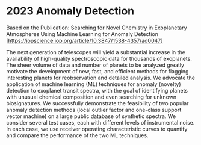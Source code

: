 # 2023 Anomaly Detection

Based on the Publication: Searching for Novel Chemistry in Exoplanetary Atmospheres Using Machine Learning for Anomaly Detection [https://iopscience.iop.org/article/10.3847/1538-4357/ad0047]

The next generation of telescopes will yield a substantial increase in the availability of high-quality spectroscopic data for thousands of exoplanets. The sheer volume of data and number of planets to be analyzed greatly motivate the development of new, fast, and efficient methods for flagging interesting planets for reobservation and detailed analysis. We advocate the application of machine learning (ML) techniques for anomaly (novelty) detection to exoplanet transit spectra, with the goal of identifying planets with unusual chemical composition and even searching for unknown biosignatures. We successfully demonstrate the feasibility of two popular anomaly detection methods (local outlier factor and one-class support vector machine) on a large public database of synthetic spectra. We consider several test cases, each with different levels of instrumental noise. In each case, we use receiver operating characteristic curves to quantify and compare the performance of the two ML techniques.

